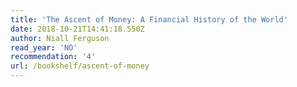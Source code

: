 ```yaml
---
title: 'The Ascent of Money: A Financial History of the World'
date: 2018-10-21T14:41:18.550Z
author: Niall Ferguson
read_year: 'NO'
recommendation: '4'
url: /bookshelf/ascent-of-money
---
```


